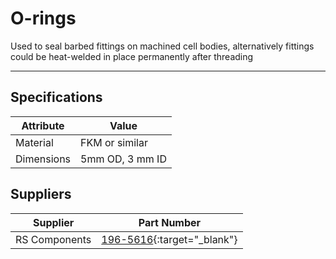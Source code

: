 # O-rings
Used to seal barbed fittings on machined cell bodies, alternatively fittings could be heat-welded in place permanently after threading

---



## Specifications

|Attribute |Value|
|---|---|
|Material|FKM or similar|
|Dimensions|5mm OD, 3 mm ID|


## Suppliers

|Supplier |Part Number|
|---|---|
|RS Components|[196-5616](https://uk.rs-online.com/web/p/gaskets-o-rings/1965616){:target="_blank"}|
